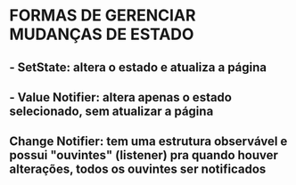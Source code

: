 # FORMAS DE GERENCIAR MUDANÇAS DE ESTADO

## - SetState: altera o estado e atualiza a página

## - Value Notifier: altera apenas o estado selecionado, sem atualizar a página 

## Change Notifier: tem uma estrutura observável e possui "ouvintes" (listener) pra quando houver alterações, todos os ouvintes ser notificados
